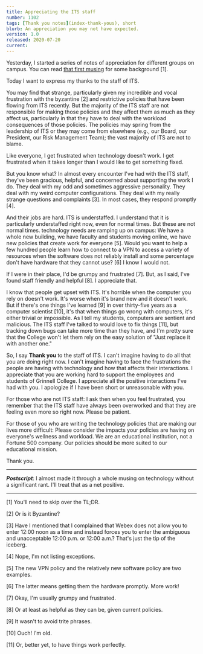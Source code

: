 ```yaml
---
title: Appreciating the ITS staff
number: 1102
tags: [Thank you notes](index-thank-yous), short
blurb: An appreciation you may not have expected.
version: 1.0
released: 2020-07-20
current: 
---
```


Yesterday, I started a series of notes of appreciation for different
groups on campus.  You can read [that first
musing](thankful-registrar-2020-07-20) for some background [1].

Today I want to express my thanks to the staff of ITS.

You may find that strange, particularly given my incredible and
vocal frustration with the byzantine [2] and restrictive policies
that have been flowing from ITS recently.  But the majority of the
ITS staff are not responsible for making those policies and they
affect them as much as they affect us, particularly in that they
have to deal with the workload consequences of those policies.  The
policies may spring from the leadership of ITS or they may come
from elsewhere (e.g., our Board, our President, our Risk Management
Team); the vast majority of ITS are not to blame.

Like everyone, I get frustrated when technology doesn't work.  I get
frustrated when it takes longer than I would like to get something fixed.

But you know what?  In almost every encounter I've had with the ITS
staff, they've been gracious, helpful, and concerned about supporting
the work I do.  They deal with my odd and sometimes aggressive
personality.  They deal with my weird computer configurations.  They
deal with my really strange questions and complaints [3].  In most
cases, they respond promptly [4].

And their jobs are hard.  ITS is understaffed.  I understand that
it is particularly understaffed right now, even for normal times.
But these are not normal times.  technology needs are ramping up
on campus: We have a whole new building, we have faculty and students
moving online, we have new policies that create work for everyone
[5].  Would you want to help a few hundred people learn how to
connect to a VPN to access a variety of resources when the software
does not reliably install and some percentage don't have hardware
that they cannot use? [6] I know I would not.

If I were in their place, I'd be grumpy and frustrated [7].  But,
as I said, I've found staff friendly and helpful [8].  I appreciate
that.

I know that people get upset with ITS.  It's horrible when the
computer you rely on doesn't work.  It's worse when it's brand new
and it doesn't work.  But if there's one things I've learned [9]
in over thirty-five years as a computer scientist [10], it's that
when things go wrong with computers, it's either trivial or impossible.
As I tell my students, computers are sentient and malicious.  The
ITS staff I've talked to would love to fix things [11], but tracking
down bugs can take more time than they have, and I'm pretty sure
that the College won't let them rely on the easy solution of "Just
replace it with another one."

So, I say **Thank you** to the staff of ITS.  I can't imagine having
to do all that you are doing right now.  I can't imagine having to
face the frustrations the people are having with technology and how
that affects their interactions.  I appreciate that you are working
hard to support the employees and students of Grinnell College.  I
appreciate all the positive interactions I've had with you.  I
apologize if I have been short or unreasonable with you.

For those who are not ITS staff: I ask then when you feel frustrated,
you remember that the ITS staff have always been overworked and that
they are feeling even more so right now.  Please be patient.

For those of you who are writing the technology policies that are
making our lives more difficult: Please consider the impacts your
policies are having on everyone's wellness and workload.  We are
an educational institution, not a Fortune 500 company.  Our policies
should be more suited to our educational mission.  

Thank you.

---

**_Postscript_**: I almost made it through a whole musing on technology
without a significant rant.  I'll treat that as a net positive.

---

[1] You'll need to skip over the TL;DR.

[2] Or is it Byzantine?

[3] Have I mentioned that I complained that Webex does not allow you
to enter 12:00 noon as a time and instead forces you to enter the
ambiguous and unacceptable 12:00 p.m. or 12:00 a.m.?  That's just
the tip of the iceberg.

[4] Nope, I'm not listing exceptions.

[5] The new VPN policy and the relatively new software policy are two
examples.

[6] The latter means getting them the hardware promptly.  More work!

[7] Okay, I'm usually grumpy and frustrated.

[8] Or at least as helpful as they can be, given current policies.

[9] It wasn't to avoid trite phrases.

[10] Ouch!  I'm old.

[11] Or, better yet, to have things work perfectly.
